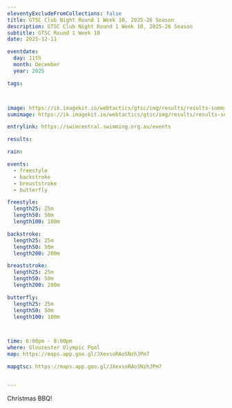```yaml
---
eleventyExcludeFromCollections: false
title: GTSC Club Night Round 1 Week 10, 2025-26 Season
description: GTSC Club Night Round 1 Week 10, 2025-26 Season
subtitle: GTSC Round 1 Week 10
date: 2025-12-11

eventdate:
  day: 11th
  month: December
  year: 2025

tags:



image: https://ik.imagekit.io/webtactics/gtsc/img/results/results-summary-10.jpg
sumimage: https://ik.imagekit.io/webtactics/gtsc/img/results/results-summary-10.jpg

entrylink: https://swimcentral.swimming.org.au/events

results: 

rain: 

events:
  - freestyle
  - backstroke
  - breaststroke
  - butterfly

freestyle:
  length25: 25m
  length50: 50m
  length100: 100m

backstroke:
  length25: 25m
  length50: 50m
  length200: 200m

breaststroke:
  length25: 25m
  length50: 50m
  length200: 200m

butterfly:
  length25: 25m
  length50: 50m
  length100: 100m



time: 6:00pm - 8:00pm
where: Gloucester Olympic Pool
map: https://maps.app.goo.gl/JXexsoRAoSNzhJPm7

mapgtsc: https://maps.app.goo.gl/JXexsoRAoSNzhJPm7


---
```





Christmas BBQ!